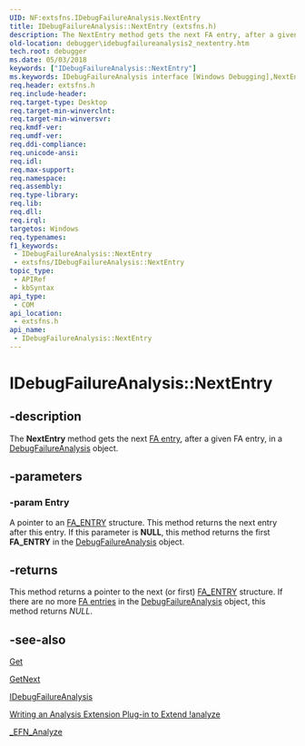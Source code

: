 ```yaml
---
UID: NF:extsfns.IDebugFailureAnalysis.NextEntry
title: IDebugFailureAnalysis::NextEntry (extsfns.h)
description: The NextEntry method gets the next FA entry, after a given FA entry, in a DebugFailureAnalysis object.
old-location: debugger\idebugfailureanalysis2_nextentry.htm
tech.root: debugger
ms.date: 05/03/2018
keywords: ["IDebugFailureAnalysis::NextEntry"]
ms.keywords: IDebugFailureAnalysis interface [Windows Debugging],NextEntry method, IDebugFailureAnalysis.NextEntry, IDebugFailureAnalysis::NextEntry, NextEntry, NextEntry method [Windows Debugging], NextEntry method [Windows Debugging],IDebugFailureAnalysis interface, debugger.idebugfailureanalysis_nextentry, extsfns/IDebugFailureAnalysis::NextEntry
req.header: extsfns.h
req.include-header: 
req.target-type: Desktop
req.target-min-winverclnt: 
req.target-min-winversvr: 
req.kmdf-ver: 
req.umdf-ver: 
req.ddi-compliance: 
req.unicode-ansi: 
req.idl: 
req.max-support: 
req.namespace: 
req.assembly: 
req.type-library: 
req.lib: 
req.dll: 
req.irql: 
targetos: Windows
req.typenames: 
f1_keywords:
 - IDebugFailureAnalysis::NextEntry
 - extsfns/IDebugFailureAnalysis::NextEntry
topic_type:
 - APIRef
 - kbSyntax
api_type:
 - COM
api_location:
 - extsfns.h
api_name:
 - IDebugFailureAnalysis::NextEntry
---
```


# IDebugFailureAnalysis::NextEntry


## -description

The <b>NextEntry</b> method gets the next <a href="/windows-hardware/drivers/debugger/failure-analysis-entries">FA entry</a>, after a given FA entry, in a <a href="/windows-hardware/drivers/ddi/extsfns/nn-extsfns-idebugfailureanalysis">DebugFailureAnalysis</a> object.

## -parameters

### -param Entry

A pointer to an <a href="/windows-hardware/drivers/ddi/extsfns/ns-extsfns-_fa_entry">FA_ENTRY</a> structure. This method returns the next entry after this entry. If this parameter is <b>NULL</b>, this method returns the first <b>FA_ENTRY</b> in the <a href="/windows-hardware/drivers/ddi/extsfns/nn-extsfns-idebugfailureanalysis">DebugFailureAnalysis</a> object.

## -returns

This method returns a pointer to the next (or first) <a href="/windows-hardware/drivers/ddi/extsfns/ns-extsfns-_fa_entry">FA_ENTRY</a> structure. If there are no more <a href="/windows-hardware/drivers/debugger/failure-analysis-entries">FA entries</a> in the <a href="/windows-hardware/drivers/ddi/extsfns/nn-extsfns-idebugfailureanalysis">DebugFailureAnalysis</a> object, this method returns <i>NULL</i>.

## -see-also

<a href="/windows-hardware/drivers/ddi/extsfns/nf-extsfns-idebugfailureanalysis-get">Get</a>



<a href="/windows-hardware/drivers/ddi/extsfns/nf-extsfns-idebugfailureanalysis-getnext">GetNext</a>



<a href="/windows-hardware/drivers/ddi/extsfns/nn-extsfns-idebugfailureanalysis">IDebugFailureAnalysis</a>



<a href="/windows-hardware/drivers/debugger/writing-an-analysis-extension-to-extend--analyze">Writing an Analysis Extension Plug-in to Extend !analyze</a>



<a href="/windows-hardware/drivers/ddi/extsfns/nc-extsfns-ext_analysis_plugin">_EFN_Analyze</a>

